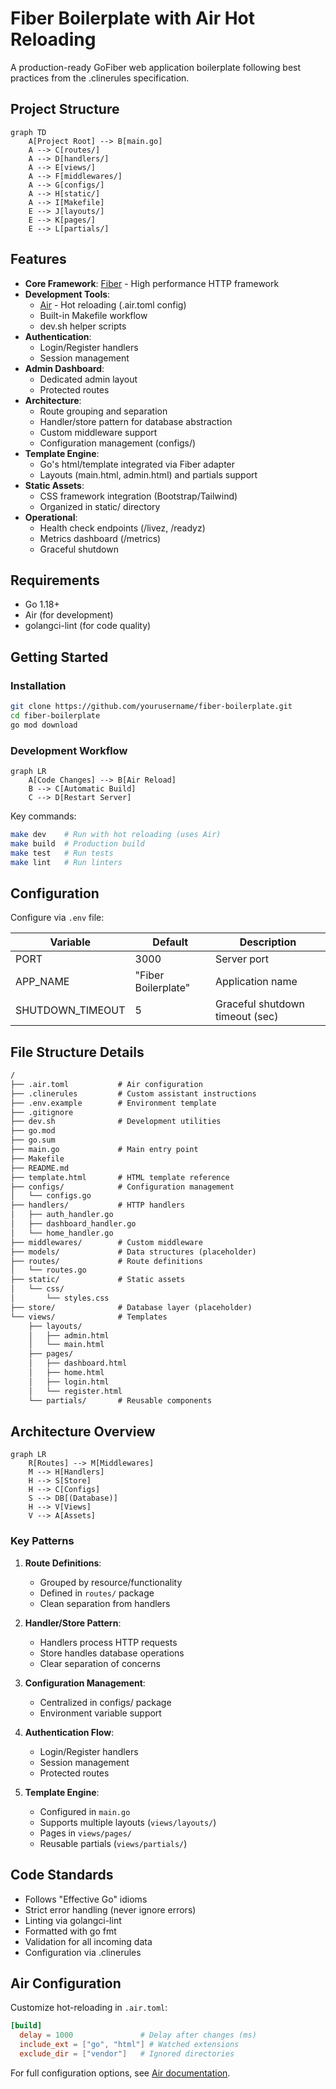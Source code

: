 # Fiber Boilerplate with Air Hot Reloading

A production-ready GoFiber web application boilerplate following best practices from the .clinerules specification.

## Project Structure

```mermaid
graph TD
    A[Project Root] --> B[main.go]
    A --> C[routes/]
    A --> D[handlers/]
    A --> E[views/]
    A --> F[middlewares/]
    A --> G[configs/]
    A --> H[static/]
    A --> I[Makefile]
    E --> J[layouts/]
    E --> K[pages/]
    E --> L[partials/]
```

## Features

- **Core Framework**: [Fiber](https://github.com/gofiber/fiber) - High performance HTTP framework
- **Development Tools**:
  - [Air](https://github.com/cosmtrek/air) - Hot reloading (.air.toml config)
  - Built-in Makefile workflow
  - dev.sh helper scripts
- **Authentication**:
  - Login/Register handlers
  - Session management
- **Admin Dashboard**:
  - Dedicated admin layout
  - Protected routes
- **Architecture**:
  - Route grouping and separation
  - Handler/store pattern for database abstraction
  - Custom middleware support
  - Configuration management (configs/)
- **Template Engine**:
  - Go's html/template integrated via Fiber adapter
  - Layouts (main.html, admin.html) and partials support
- **Static Assets**:
  - CSS framework integration (Bootstrap/Tailwind)
  - Organized in static/ directory
- **Operational**:
  - Health check endpoints (/livez, /readyz)
  - Metrics dashboard (/metrics)
  - Graceful shutdown

## Requirements

- Go 1.18+
- Air (for development)
- golangci-lint (for code quality)

## Getting Started

### Installation

```bash
git clone https://github.com/yourusername/fiber-boilerplate.git
cd fiber-boilerplate
go mod download
```

### Development Workflow

```mermaid
graph LR
    A[Code Changes] --> B[Air Reload]
    B --> C[Automatic Build]
    C --> D[Restart Server]
```

Key commands:
```bash
make dev    # Run with hot reloading (uses Air)
make build  # Production build
make test   # Run tests
make lint   # Run linters
```

## Configuration

Configure via `.env` file:

| Variable          | Default            | Description                     |
|-------------------|--------------------|---------------------------------|
| PORT              | 3000               | Server port                    |
| APP_NAME          | "Fiber Boilerplate"| Application name               |
| SHUTDOWN_TIMEOUT  | 5                  | Graceful shutdown timeout (sec)|

## File Structure Details

```markdown
/
├── .air.toml           # Air configuration
├── .clinerules         # Custom assistant instructions
├── .env.example        # Environment template
├── .gitignore
├── dev.sh              # Development utilities
├── go.mod
├── go.sum
├── main.go             # Main entry point
├── Makefile
├── README.md
├── template.html       # HTML template reference
├── configs/            # Configuration management
│   └── configs.go
├── handlers/           # HTTP handlers
│   ├── auth_handler.go
│   ├── dashboard_handler.go
│   └── home_handler.go
├── middlewares/        # Custom middleware
├── models/             # Data structures (placeholder)
├── routes/             # Route definitions
│   └── routes.go
├── static/             # Static assets
│   └── css/
│       └── styles.css
├── store/              # Database layer (placeholder)
└── views/              # Templates
    ├── layouts/
    │   ├── admin.html
    │   └── main.html
    ├── pages/
    │   ├── dashboard.html
    │   ├── home.html
    │   ├── login.html
    │   └── register.html
    └── partials/       # Reusable components
```

## Architecture Overview

```mermaid
graph LR
    R[Routes] --> M[Middlewares]
    M --> H[Handlers]
    H --> S[Store]
    H --> C[Configs]
    S --> DB[(Database)]
    H --> V[Views]
    V --> A[Assets]
```

### Key Patterns

1. **Route Definitions**:
   - Grouped by resource/functionality
   - Defined in `routes/` package
   - Clean separation from handlers

2. **Handler/Store Pattern**:
   - Handlers process HTTP requests
   - Store handles database operations
   - Clear separation of concerns

3. **Configuration Management**:
   - Centralized in configs/ package
   - Environment variable support

4. **Authentication Flow**:
   - Login/Register handlers
   - Session management
   - Protected routes

5. **Template Engine**:
   - Configured in `main.go`
   - Supports multiple layouts (`views/layouts/`)
   - Pages in `views/pages/`
   - Reusable partials (`views/partials/`)

## Code Standards

- Follows "Effective Go" idioms
- Strict error handling (never ignore errors)
- Linting via golangci-lint
- Formatted with go fmt
- Validation for all incoming data
- Configuration via .clinerules

## Air Configuration

Customize hot-reloading in `.air.toml`:

```toml
[build]
  delay = 1000               # Delay after changes (ms)
  include_ext = ["go", "html"] # Watched extensions
  exclude_dir = ["vendor"]   # Ignored directories
```

For full configuration options, see [Air documentation](https://github.com/cosmtrek/air).
